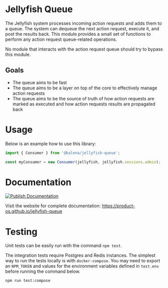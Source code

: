# Jellyfish Queue

The Jellyfish system processes incoming action requests and adds them to a
queue. The system can dequeue the next action request, execute it, and post the
results back. This module provides a small set of functions to perform any
action request queue-related operations.

No module that interacts with the action request queue should try to bypass
this module.

## Goals

- The queue aims to be fast
- The queue aims to be a layer on top of the core to effectively manage action requests
- The queue aims to be the source of truth of how action requests are marked as
  executed and how action requests results are propagated back

# Usage

Below is an example how to use this library:

```js
import { Consumer } from '@balena/jellyfish-queue';

const myConsumer = new Consumer(jellyfish, jellyfish.sessions.admin);
```

# Documentation

[![Publish Documentation](https://github.com/product-os/jellyfish-queue/actions/workflows/publish-docs.yml/badge.svg)](https://github.com/product-os/jellyfish-queue/actions/workflows/publish-docs.yml)

Visit the website for complete documentation: https://product-os.github.io/jellyfish-queue

# Testing

Unit tests can be easily run with the command `npm test`.

The integration tests require Postgres and Redis instances. The simplest way to run the tests locally is with `docker-compose`.
You may need to export an `NPM_TOKEN` and values for the environment variables defined in `test.env` before running the command below.

```
npm run test:compose
```
